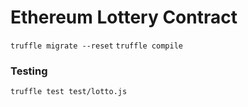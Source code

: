 # Ethereum Lottery Contract

`truffle migrate --reset`
`truffle compile`

### Testing

`truffle test test/lotto.js`
